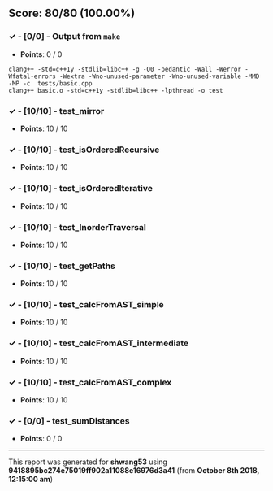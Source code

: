 


## Score: 80/80 (100.00%)


### ✓ - [0/0] - Output from `make`

- **Points**: 0 / 0


```
clang++ -std=c++1y -stdlib=libc++ -g -O0 -pedantic -Wall -Werror -Wfatal-errors -Wextra -Wno-unused-parameter -Wno-unused-variable -MMD -MP -c  tests/basic.cpp
clang++ basic.o -std=c++1y -stdlib=libc++ -lpthread -o test

```


### ✓ - [10/10] - test_mirror

- **Points**: 10 / 10





### ✓ - [10/10] - test_isOrderedRecursive

- **Points**: 10 / 10





### ✓ - [10/10] - test_isOrderedIterative

- **Points**: 10 / 10





### ✓ - [10/10] - test_InorderTraversal

- **Points**: 10 / 10





### ✓ - [10/10] - test_getPaths

- **Points**: 10 / 10





### ✓ - [10/10] - test_calcFromAST_simple

- **Points**: 10 / 10





### ✓ - [10/10] - test_calcFromAST_intermediate

- **Points**: 10 / 10





### ✓ - [10/10] - test_calcFromAST_complex

- **Points**: 10 / 10





### ✓ - [0/0] - test_sumDistances

- **Points**: 0 / 0





---

This report was generated for **shwang53** using **9418895bc274e75019ff902a11088e16976d3a41** (from **October 8th 2018, 12:15:00 am**)
